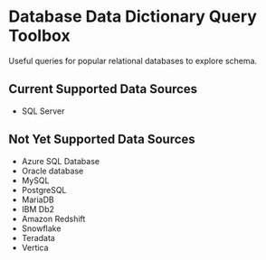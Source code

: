 # Database Data Dictionary Query Toolbox

Useful queries for popular relational databases to explore schema.

## Current Supported Data Sources

- SQL Server

## Not Yet Supported Data Sources

- Azure SQL Database
- Oracle database
- MySQL
- PostgreSQL
- MariaDB
- IBM Db2
- Amazon Redshift
- Snowflake
- Teradata
- Vertica